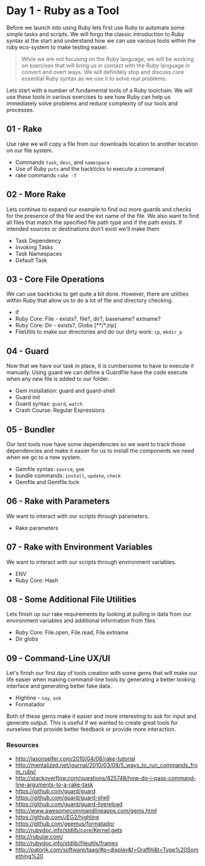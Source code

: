 # Day 1 - Ruby as a Tool

Before we launch into using Ruby lets first use Ruby to automate some simple
tasks and scripts. We will forgo the classic introduction to Ruby syntax at
the start and understand how we can use various tools within the ruby
eco-system to make testing easier.

> While we are not focusing on the Ruby language, we will be working on
> exercises that will bring us in contact with the Ruby language in
> convert and overt ways. We will definitely stop and discuss core essential
> Ruby syntax as we use it to solve real problems.

Lets start with a number of fundamental tools of a Ruby toolchain. We will
use these tools in various exercises to see how Ruby can help us immediately
solve problems and reduce complexity of our tools and processes.

## 01 - Rake

Use rake we will copy a file from our downloads location to another location on
our file system.

* Commands `task`, `desc`, and `namespace`
* Use of Ruby `puts` and the backticks to execute a command
* rake commands `rake -T`

## 02 - More Rake

Lets continue to expand our example to find out more guards and checks for
the presence of the file and the ext name of the file. We also want to find
all files that match the specified file path type and if the path exists. If
intended sources or destinations don't exist we'll make them

* Task Dependency
* Invoking Tasks
* Task Namespaces
* Default Task

## 03 - Core File Operations

We can use backticks to get quite a bit done. However, there are utilities
within Ruby that allow us to do a lot of file and directory checking.

* if
* Ruby Core: File - exists?, file?, dir?, basename? extname?
* Ruby Core: Dir - exists?, Globs [**/*.zip]
* FileUtils to make our directories and do our dirty work: `cp`, `mkdir_p`

## 04 - Guard

Now that we have our task in place, it is cumbersome to have to execute it
manually. Using guard we can define a Guardfile have the code execute when any
new file is added to our folder.

* Gem installation: guard and guard-shell
* Guard init
* Guard syntax: `guard`, `watch`
* Crash Course: Regular Expressions

## 05 - Bundler

Our test tools now have some dependencies so we want to track those dependencies
and make it easier for us to install the components we need when we go to a new
system.

* Gemfile syntax: `source`, `gem`
* bundle commands: `install`, `update`, `check`
* Gemfile and Gemfile.lock

## 06 - Rake with Parameters

We want to interact with our scripts through parameters.

* Rake parameters

## 07 - Rake with Environment Variables

We want to interact with our scripts through environment variables.

* ENV
* Ruby Core: Hash

## 08 - Some Additional File Utilities

Lets finish up our rake requirements by looking at pulling in data from
our environment variables and additional information from files.

* Ruby Core: File.open, File.read, File.extname
* Dir globs

## 09 - Command-Line UX/UI

Let's finish our first day of tools creation with some gems that will make our
life easier when making command-line tools by generating a better looking
interface and generating better fake data.

* Highline - `say`, `ask`
* Formatador

Both of these gems make it easier and more interesting to ask for input and
generate output. This is useful if we wanted to create great tools for
ourselves that provide better feedback or provide more interaction.

### Resources

* http://jasonseifer.com/2010/04/06/rake-tutorial
* http://mentalized.net/journal/2010/03/08/5_ways_to_run_commands_from_ruby/
* http://stackoverflow.com/questions/825748/how-do-i-pass-command-line-arguments-to-a-rake-task
* https://github.com/guard/guard
* https://github.com/guard/guard-shell
* https://github.com/guard/guard-livereload
* http://www.awesomecommandlineapps.com/gems.html
* https://github.com/JEG2/highline
* https://github.com/geemus/formatador
* http://rubydoc.info/stdlib/core/Kernel:gets
* http://rubular.com/
* http://rubydoc.info/stdlib/fileutils/frames
* http://patorjk.com/software/taag/#p=display&f=Graffiti&t=Type%20Something%20